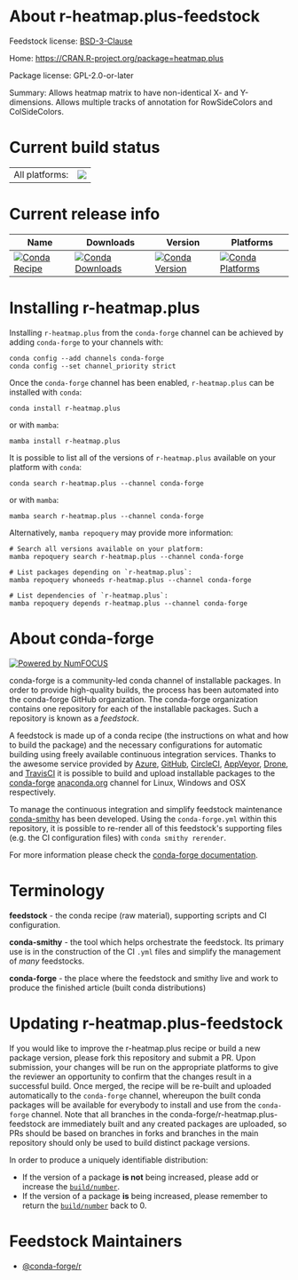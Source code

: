 About r-heatmap.plus-feedstock
==============================

Feedstock license: [BSD-3-Clause](https://github.com/conda-forge/r-heatmap.plus-feedstock/blob/main/LICENSE.txt)

Home: https://CRAN.R-project.org/package=heatmap.plus

Package license: GPL-2.0-or-later

Summary: Allows heatmap matrix to have non-identical X- and Y-dimensions.  Allows multiple tracks of annotation for RowSideColors and ColSideColors.

Current build status
====================


<table><tr><td>All platforms:</td>
    <td>
      <a href="https://dev.azure.com/conda-forge/feedstock-builds/_build/latest?definitionId=1232&branchName=main">
        <img src="https://dev.azure.com/conda-forge/feedstock-builds/_apis/build/status/r-heatmap.plus-feedstock?branchName=main">
      </a>
    </td>
  </tr>
</table>

Current release info
====================

| Name | Downloads | Version | Platforms |
| --- | --- | --- | --- |
| [![Conda Recipe](https://img.shields.io/badge/recipe-r--heatmap.plus-green.svg)](https://anaconda.org/conda-forge/r-heatmap.plus) | [![Conda Downloads](https://img.shields.io/conda/dn/conda-forge/r-heatmap.plus.svg)](https://anaconda.org/conda-forge/r-heatmap.plus) | [![Conda Version](https://img.shields.io/conda/vn/conda-forge/r-heatmap.plus.svg)](https://anaconda.org/conda-forge/r-heatmap.plus) | [![Conda Platforms](https://img.shields.io/conda/pn/conda-forge/r-heatmap.plus.svg)](https://anaconda.org/conda-forge/r-heatmap.plus) |

Installing r-heatmap.plus
=========================

Installing `r-heatmap.plus` from the `conda-forge` channel can be achieved by adding `conda-forge` to your channels with:

```
conda config --add channels conda-forge
conda config --set channel_priority strict
```

Once the `conda-forge` channel has been enabled, `r-heatmap.plus` can be installed with `conda`:

```
conda install r-heatmap.plus
```

or with `mamba`:

```
mamba install r-heatmap.plus
```

It is possible to list all of the versions of `r-heatmap.plus` available on your platform with `conda`:

```
conda search r-heatmap.plus --channel conda-forge
```

or with `mamba`:

```
mamba search r-heatmap.plus --channel conda-forge
```

Alternatively, `mamba repoquery` may provide more information:

```
# Search all versions available on your platform:
mamba repoquery search r-heatmap.plus --channel conda-forge

# List packages depending on `r-heatmap.plus`:
mamba repoquery whoneeds r-heatmap.plus --channel conda-forge

# List dependencies of `r-heatmap.plus`:
mamba repoquery depends r-heatmap.plus --channel conda-forge
```


About conda-forge
=================

[![Powered by
NumFOCUS](https://img.shields.io/badge/powered%20by-NumFOCUS-orange.svg?style=flat&colorA=E1523D&colorB=007D8A)](https://numfocus.org)

conda-forge is a community-led conda channel of installable packages.
In order to provide high-quality builds, the process has been automated into the
conda-forge GitHub organization. The conda-forge organization contains one repository
for each of the installable packages. Such a repository is known as a *feedstock*.

A feedstock is made up of a conda recipe (the instructions on what and how to build
the package) and the necessary configurations for automatic building using freely
available continuous integration services. Thanks to the awesome service provided by
[Azure](https://azure.microsoft.com/en-us/services/devops/), [GitHub](https://github.com/),
[CircleCI](https://circleci.com/), [AppVeyor](https://www.appveyor.com/),
[Drone](https://cloud.drone.io/welcome), and [TravisCI](https://travis-ci.com/)
it is possible to build and upload installable packages to the
[conda-forge](https://anaconda.org/conda-forge) [anaconda.org](https://anaconda.org/)
channel for Linux, Windows and OSX respectively.

To manage the continuous integration and simplify feedstock maintenance
[conda-smithy](https://github.com/conda-forge/conda-smithy) has been developed.
Using the ``conda-forge.yml`` within this repository, it is possible to re-render all of
this feedstock's supporting files (e.g. the CI configuration files) with ``conda smithy rerender``.

For more information please check the [conda-forge documentation](https://conda-forge.org/docs/).

Terminology
===========

**feedstock** - the conda recipe (raw material), supporting scripts and CI configuration.

**conda-smithy** - the tool which helps orchestrate the feedstock.
                   Its primary use is in the construction of the CI ``.yml`` files
                   and simplify the management of *many* feedstocks.

**conda-forge** - the place where the feedstock and smithy live and work to
                  produce the finished article (built conda distributions)


Updating r-heatmap.plus-feedstock
=================================

If you would like to improve the r-heatmap.plus recipe or build a new
package version, please fork this repository and submit a PR. Upon submission,
your changes will be run on the appropriate platforms to give the reviewer an
opportunity to confirm that the changes result in a successful build. Once
merged, the recipe will be re-built and uploaded automatically to the
`conda-forge` channel, whereupon the built conda packages will be available for
everybody to install and use from the `conda-forge` channel.
Note that all branches in the conda-forge/r-heatmap.plus-feedstock are
immediately built and any created packages are uploaded, so PRs should be based
on branches in forks and branches in the main repository should only be used to
build distinct package versions.

In order to produce a uniquely identifiable distribution:
 * If the version of a package **is not** being increased, please add or increase
   the [``build/number``](https://docs.conda.io/projects/conda-build/en/latest/resources/define-metadata.html#build-number-and-string).
 * If the version of a package **is** being increased, please remember to return
   the [``build/number``](https://docs.conda.io/projects/conda-build/en/latest/resources/define-metadata.html#build-number-and-string)
   back to 0.

Feedstock Maintainers
=====================

* [@conda-forge/r](https://github.com/conda-forge/r/)

